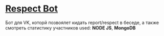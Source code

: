 # [Respect Bot](https://vk.com/respecto_bot)
Бот для VK, которй позвоялет кидать report/respect в беседе,   а также смотреть статистику участников
used: **NODE JS**, **MongoDB**
